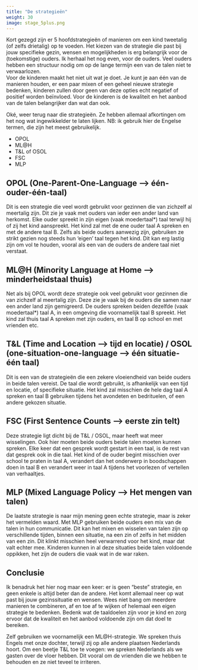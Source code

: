 ```yaml
---
title: "De strategieën"
weight: 30
image: stage_5plus.png
---
```

Kort gezegd zijn er 5 hoofdstrategieën of manieren om een kind tweetalig (of zelfs drietalig) op te voeden. Het kiezen van de strategie die past bij jouw specifieke gezin, wensen en mogelijkheden is erg belangrijk voor de (toekomstige) ouders. Ik herhaal het nog even, voor de ouders. Veel ouders hebben een structuur nodig om op de lange termijn een van de talen niet te verwaarlozen.  
Voor de kinderen maakt het niet uit wat je doet. Je kunt je aan één van de manieren houden, er een paar mixen of een geheel nieuwe strategie bedenken, kinderen zullen door geen van deze opties echt negatief of positief worden beïnvloed. Voor de kinderen is de kwaliteit en het aanbod van de talen belangrijker dan wat dan ook.

Oké, weer terug naar die strategieën. Ze hebben allemaal afkortingen om het nog wat ingewikkelder te laten lijken. NB: ik gebruik hier de Engelse termen, die zijn het meest gebruikelijk.

- OPOL
- ML@H
- T&L of OSOL
- FSC
- MLP

## OPOL (One-Parent-One-Language —> één-ouder-één-taal)
Dit is een strategie die veel wordt gebruikt voor gezinnen die van zichzelf al meertalig zijn. Dit zie je vaak met ouders van ieder een ander land van herkomst. Elke ouder spreekt in zijn eigen (vaak moedertaal*) taal terwijl hij of zij het kind aanspreekt. Het kind zal met de ene ouder taal A spreken en met de andere taal B. Zelfs als beide ouders aanwezig zijn, gebruiken ze strikt gezien nog steeds hun ‘eigen’ taal tegen het kind. Dit kan erg lastig zijn om vol te houden, vooral als een van de ouders de andere taal niet verstaat.

## ML@H (Minority Language at Home —> minderheidstaal thuis)
Net als bij OPOL wordt deze strategie ook veel gebruikt voor gezinnen die van zichzelf al meertalig zijn. Deze zie je vaak bij de ouders die samen naar een ander land zijn gemigreerd. De ouders spreken beiden dezelfde (vaak moedertaal*) taal A, in een omgeving die voornamelijk taal B spreekt. Het kind zal thuis taal A spreken met zijn ouders, en taal B op school en met vrienden etc.

## T&L (Time and Location --> tijd en locatie) / OSOL (one-situation-one-language —> één situatie-één taal)
Dit is een van de strategieën die een zekere vloeiendheid van beide ouders in beide talen vereist. De taal die wordt gebruikt, is afhankelijk van een tijd en locatie, of specifieke situatie. Het kind zal misschien de hele dag taal A spreken en taal B gebruiken tijdens het avondeten en bedrituelen, of een andere gekozen situatie.

## FSC (First Sentence Counts —> eerste zin telt)
Deze strategie ligt dicht bij de T&L / OSOL, maar heeft wat meer wisselingen. Ook hier moeten beide ouders beide talen moeten kunnen spreken. Elke keer dat een gesprek wordt gestart in een taal, is de rest van dat gesprek ook in die taal. Het kind of de ouder begint misschien over school te praten in taal A, verandert dan het onderwerp in boodschappen doen in taal B en verandert weer in taal A tijdens het voorlezen of vertellen van verhaaltjes.

## MLP (Mixed Language Policy —> Het mengen van talen)
De laatste strategie is naar mijn mening geen echte strategie, maar is zeker het vermelden waard. Met MLP gebruiken beide ouders een mix van de talen in hun communicatie. Dit kan het mixen en wisselen van talen zijn op verschillende tijden, binnen een situatie, na een zin of zelfs in het midden van een zin. Dit klinkt misschien heel verwarrend voor het kind, maar dat valt echter mee. Kinderen kunnen in al deze situaties beide talen voldoende oppikken, het zijn de ouders die vaak wat in de war raken.

## Conclusie
Ik benadruk het hier nog maar een keer: er is geen “beste” strategie, en geen enkele is altijd beter dan de andere. Het komt allemaal neer op wat past bij jouw gezinssituatie en wensen. Wees niet bang om meerdere manieren te combineren, af en toe af te wijken of helemaal een eigen strategie te bedenken. Bedenk wat de taaldoelen zijn voor je kind en zorg ervoor dat de kwaliteit en het aanbod voldoende zijn om dat doel te bereiken.

Zelf gebruiken we voornamelijk een ML@H-strategie. We spreken thuis Engels met onze dochter, terwijl zij op alle andere plaatsen Nederlands hoort. Om een ​​beetje T&L toe te voegen: we spreken Nederlands als we gasten over de vloer hebben. Dit vooral om de vrienden die we hebben te behouden en ze niet teveel te irriteren.